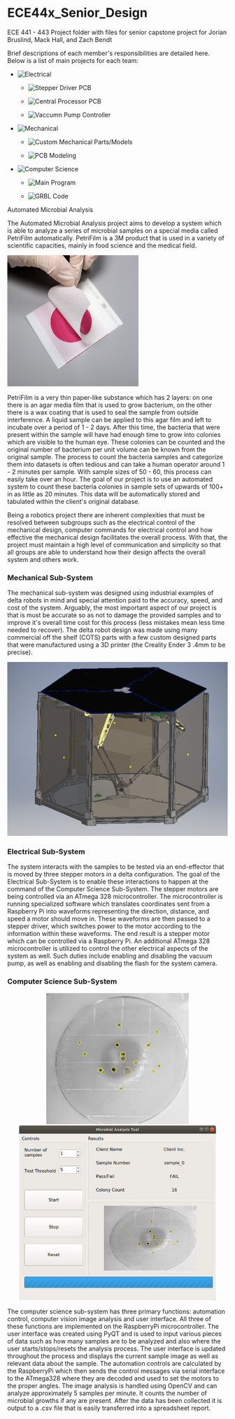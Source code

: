 # ECE44x_Senior_Design
ECE 441 - 443 Project folder with files for senior capstone project for Jorian Bruslind, Mack Hall, and Zach Bendt

Brief descriptions of each member's responsibilities are detailed here. Below is a list of main projects for each team: 

- ![**Electrical**](https://github.com/Jbruslind/ECE44x_Senior_Design/tree/master/Electrical)
	- ![Stepper Driver PCB](https://github.com/Jbruslind/ECE44x_Senior_Design/tree/master/Design%20files/Auxiliary%20Stepper%20Driver%20PCB)

	- ![Central Processor PCB](https://github.com/Jbruslind/ECE44x_Senior_Design/tree/master/Design%20files/Central%20Procesing%20PCB)

	- ![Vaccumn Pump Controller](https://github.com/Jbruslind/ECE44x_Senior_Design/tree/master/Design%20files/Vacuum%20Pump)

- ![**Mechanical**](https://github.com/Jbruslind/ECE44x_Senior_Design/tree/master/Mechanical) 
	- ![Custom Mechanical Parts/Models](https://github.com/Jbruslind/ECE44x_Senior_Design/tree/master/Design%20files/Delta%20Robot%20Arm/Inventor%20Files/Custom_Delta)
	
	- ![PCB Modeling](https://github.com/Jbruslind/ECE44x_Senior_Design/tree/master/Mechanical/Delta%20Robot%20Arm)
 
- ![**Computer Science**](https://github.com/Jbruslind/ECE44x_Senior_Design/tree/master/Computer%20Science)
	- ![Main Program](https://github.com/Jbruslind/ECE44x_Senior_Design/tree/master/Computer%20Science/MircobialAnalysisTool)
	
	- ![GRBL Code](https://github.com/Jbruslind/ECE44x_Senior_Design/tree/master/Computer%20Science/GRBL%20Code)

Automated Microbial Analysis 

The Automated Microbial Analysis project aims to develop a system which is able to analyze a series of microbial samples on a special media 
called PetriFilm automatically. PetriFilm is a 3M product that is used in a variety of scientific capacities, mainly in food science and the medical field. 

<!---![PetriFilm](https://github.com/Jbruslind/ECE44x_Senior_Design/blob/master/Research/Petrifilm.jpg){ width=50% }-->
<img src="https://github.com/Jbruslind/ECE44x_Senior_Design/blob/master/Research/Petrifilm.jpg" width="300" height="300" />

PetriFilm is a very thin paper-like substance which has 2 layers: on one there is an agar media film that is used to grow bacterium, 
on the other there is a wax coating that is used to seal the sample from outside interference. A liquid sample can be applied to this 
agar film and left to incubate over a period of 1 - 2 days. After this time, the bacteria that were present within the sample will have 
 had enough time to grow into colonies which are visible to the human eye. These colonies can be counted and the original number of bacterium 
 per unit volume can be known from the original sample. The process to count the bacteria samples and categorize them into datasets is often 
 tedious and can take a human operator around 1 - 2 minutes per sample. With sample sizes of 50 - 60, this process 
 can easily take over an hour. The goal of our project is to use an automated system to count these bacteria colonies in sample sets of upwards 
 of 100+ in as little as 20 minutes. This data will be automatically stored and tabulated within the client's original database. 

Being a robotics project there are inherent complexities that must be resolved between subgroups such as the electrical control of the mechanical design, 
computer commands for electrical control and how effective the mechanical design facilitates the overall process. With that, the project must maintain 
a high level of communication and simplicity so that all groups are able to understand how their design affects the overall system and others work.

### Mechanical Sub-System 

The mechanical sub-system was designed using industrial examples of delta robots in mind and special attention paid to the accuracy, speed, and cost of 
the system. Arguably, the most important aspect of our project is that is must be accurate so as not to damage the provided samples 
and to improve it's overall time cost for this process (less mistakes mean less time needed to recover). The delta robot design was made using 
many commercial off the shelf (COTS) parts with a few custom designed parts that were manufactured using a 3D printer (the Creality Ender 3 .4mm to be precise). 


<img src="https://github.com/Jbruslind/ECE44x_Senior_Design/blob/master/Capstone%20Class%20Files/Pictures/Mech%20Pictures/Updated_Assembly_.png"  />

### Electrical Sub-System 

The system interacts with the samples to be tested via an end-effector that is moved by three stepper motors in a delta configuration. 
The goal of the Electrical Sub-System is to enable these interactions to happen at the command of the Computer Science Sub-System. The 
stepper motors are being controlled via an ATmega 328 microcontroller. The microcontroller is running specialized software which translates 
coordinates sent from a Raspberry Pi into waveforms representing the direction, distance, and speed a motor should move in. These waveforms 
are then passed to a stepper driver, which switches power to the motor according to the information within these waveforms. The end result is a 
stepper motor which can be controlled via a Raspberry Pi. An additional ATmega 328 microcontroller is utilized to control the other electrical aspects 
of the system as well. Such duties include enabling and disabling the vacuum pump, as well as enabling and disabling the flash for the system camera.

### Computer Science Sub-System
<p align="middle">
   <img src = https://github.com/Jbruslind/ECE44x_Senior_Design/blob/master/Computer%20Science/Images/0.jpg height="300" width="326"/>           <img src=https://github.com/Jbruslind/ECE44x_Senior_Design/blob/master/Computer%20Science/Images/GUI.png height="400" width="450"/>
</p>
The computer science sub-system has three primary functions: automation control, computer vision image analysis and user interface.
 All three of these functions are implemented on the RaspberryPi microcontroller. The user interface was created using PyQT and is used to input various pieces of data 
 such as how many samples are to be analyzed and also where the user starts/stops/resets the analysis process. The user interface is updated
 throughout the process and displays the current sample image as well as relevant data about the sample. The automation controls are calculated 
 by the RaspberryPi which then sends the control messages via serial interface to the ATmega328 where they are decoded and used to set the motors 
 to the proper angles. The image analysis is handled using OpenCV and can analyze approximately 5 samples per minute. It counts the number of microbial
 growths if any are present. After the data has been collected it is output to a .csv file that is easily transferred into a spreadsheet report.
